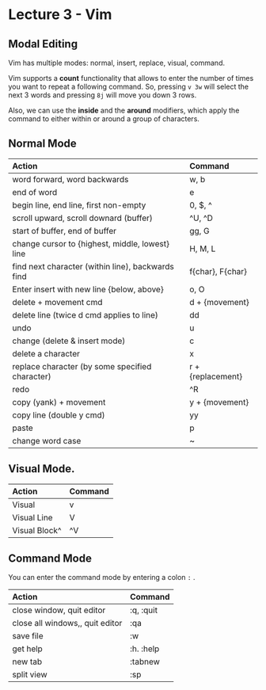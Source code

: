 # Lecture 3 - Vim

## Modal Editing

Vim has multiple modes: normal, insert, replace, visual, command.

Vim supports a **count** functionality that allows to enter the number of times you want to repeat a following command. So, pressing `v 3w` will select the next 3 words and pressing `8j` will move you down 3 rows.

Also, we can use the **inside** and the **around** modifiers, which apply the command to either within or around a group of characters. 

## Normal Mode

| Action | Command |
| :--- | :--- |
| word forward, word backwards | w, b |
| end of word | e |
| begin line, end line, first non-empty | 0, $, ^ |
| scroll upward, scroll downard \(buffer\) | ^U, ^D |
| start of buffer, end of buffer | gg, G |
| change cursor to {highest, middle, lowest} line | H, M, L |
| find next character \(within line\), backwards find | f{char}, F{char} |
| Enter insert with new line {below, above} | o, O |
| delete + movement cmd | d + {movement} |
| delete line \(twice d cmd applies to line\) | dd |
| undo  | u |
| change \(delete & insert mode\) | c |
| delete a character | x |
| replace character \(by some specified character\) | r + {replacement} |
| redo | ^R |
| copy \(yank\) + movement | y + {movement} |
| copy line \(double y cmd\) | yy |
| paste | p |
| change word case | ~ |

## Visual Mode.

| Action | Command |
| :--- | :--- |
| Visual | v |
| Visual Line | V |
| Visual Block^ | ^V |

## Command Mode

You can enter the command mode by entering a colon `:` .

| Action | Command |
| :--- | :--- |
| close window, quit editor | :q, :quit |
| close all windows,, quit editor | :qa |
| save file | :w |
| get help | :h. :help  |
| new tab | :tabnew |
| split view | :sp |

